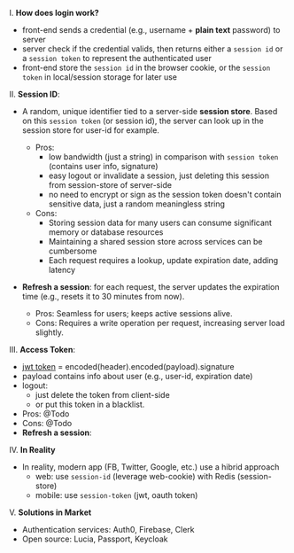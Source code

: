 I. **How does login work?**
- front-end sends a credential (e.g., username + **plain text** password) to server
- server check if the credential valids, then returns either a `session id` or a `session token` to represent the authenticated user
- front-end store the `session id` in the browser cookie, or the `session token` in local/session storage for later use

II. **Session ID**:
- A random, unique identifier tied to a server-side **session store**. Based on this `session token` (or session id), the server can look up in the session store for user-id for example.
  - Pros:
    - low bandwidth (just a string) in comparison with `session token` (contains user info, signature)
    - easy logout or invalidate a session, just deleting this session from session-store of server-side
    - no need to encrypt or sign as the session token doesn't contain sensitive data, just a random meaningless string  
  - Cons:
    - Storing session data for many users can consume significant memory or database resources
    - Maintaining a shared session store across services can be cumbersome
    - Each request requires a lookup, update expiration date, adding latency
      
- **Refresh a session**: for each request, the server updates the expiration time (e.g., resets it to 30 minutes from now).
  - Pros: Seamless for users; keeps active sessions alive.
  - Cons: Requires a write operation per request, increasing server load slightly.

III. **Access Token**:
- [jwt token]() = encoded(header).encoded(payload).signature
- payload contains info about user (e.g., user-id, expiration date)
- logout:
  - just delete the token from client-side
  - or put this token in a blacklist.
- Pros: @Todo
- Cons: @Todo
- **Refresh a session**:

IV. **In Reality**
- In reality, modern app (FB, Twitter, Google, etc.) use a hibrid approach
  - web: use `session-id` (leverage web-cookie) with Redis (session-store)
  - mobile: use `session-token` (jwt, oauth token)

V. **Solutions in Market**
- Authentication services: Auth0, Firebase, Clerk
- Open source: Lucia, Passport, Keycloak


